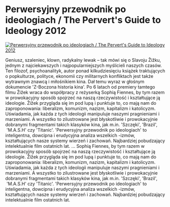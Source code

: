 Perwersyjny przewodnik po ideologiach / The Pervert's Guide to Ideology 2012 
=============
[![Perwersyjny przewodnik po ideologiach / The Pervert's Guide to Ideology 2012 ](http://vidos.pl/images/player.gif)](http://vidos.pl/perwersyjny-przewodnik-po-ideologiach-the-pervert-s-guide-to-ideology-2012)

 Geniusz, szaleniec, klown, radykalny lewak – tak mówi się o Slavoju Žižku, jednym z najciekawszych i najpopularniejszych myślicieli naszych czasów. Ten filozof, psychoanalityk, autor ponad kilkudziesięciu książek traktujących o popkulturze, polityce, ekonomii czy militarnych konfliktach jest także wytrawnym znawcą i miłośnikiem kina. Dał temu wyraz w głośnym dokumencie 'Z-Boczona historia kina'. Po 6 latach od premiery tamtego filmu Žižek wraca do współpracy z reżyserką Sophią Fiennes, by tym razem w prowokacyjny sposób spojrzeć na naszą rzeczywistość i kształtujące ją ideologie. Žižek przygląda się im pod lupą i punktuje to, co mają nam do zaproponowania: liberalizm, komunizm, nazizm, kapitalizm i katolicyzm. Uświadamia, jak każda z tych ideologii manipuluje naszymi pragnieniami i marzeniami. A wszystko to zilustrowane jest błyskotliwie i prowokacyjnie dobranymi fragmentami takich klasyków kina, jak m.in. 'Szczęki', 'Brazil',  'M.A.S.H' czy 'Titanic'. 'Perwersyjny przewodnik po ideologiach' to inteligentna, dowcipna i erudycyjna analiza wszelkich -izmów, kształtujących nasze systemy wierzeń i zachowań. Najbardziej pobudzający intelektualnie film ostatnich lat.  ... Sophią Fiennes, by tym razem w prowokacyjny sposób spojrzeć na naszą rzeczywistość i kształtujące ją ideologie. Žižek przygląda się im pod lupą i punktuje to, co mają nam do zaproponowania: liberalizm, komunizm, nazizm, kapitalizm i katolicyzm. Uświadamia, jak każda z tych ideologii manipuluje naszymi pragnieniami i marzeniami. A wszystko to zilustrowane jest błyskotliwie i prowokacyjnie dobranymi fragmentami takich klasyków kina, jak m.in. 'Szczęki', 'Brazil',  'M.A.S.H' czy 'Titanic'. 'Perwersyjny przewodnik po ideologiach' to inteligentna, dowcipna i erudycyjna analiza wszelkich -izmów, kształtujących nasze systemy wierzeń i zachowań. Najbardziej pobudzający intelektualnie film ostatnich lat.
